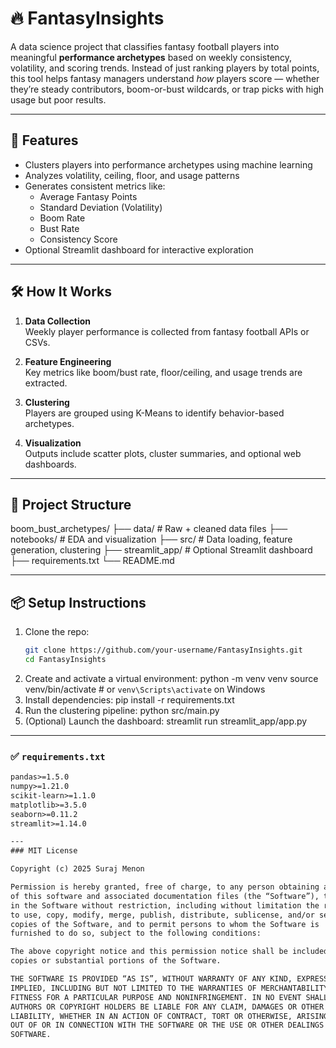 # 🔥 FantasyInsights

A data science project that classifies fantasy football players into meaningful **performance archetypes** based on weekly consistency, volatility, and scoring trends. Instead of just ranking players by total points, this tool helps fantasy managers understand *how* players score — whether they’re steady contributors, boom-or-bust wildcards, or trap picks with high usage but poor results.

---

## 🚀 Features

- Clusters players into performance archetypes using machine learning
- Analyzes volatility, ceiling, floor, and usage patterns
- Generates consistent metrics like:
  - Average Fantasy Points
  - Standard Deviation (Volatility)
  - Boom Rate
  - Bust Rate
  - Consistency Score
- Optional Streamlit dashboard for interactive exploration

---

## 🛠 How It Works

1. **Data Collection**  
   Weekly player performance is collected from fantasy football APIs or CSVs.

2. **Feature Engineering**  
   Key metrics like boom/bust rate, floor/ceiling, and usage trends are extracted.

3. **Clustering**  
   Players are grouped using K-Means to identify behavior-based archetypes.

4. **Visualization**  
   Outputs include scatter plots, cluster summaries, and optional web dashboards.

---

## 📁 Project Structure

boom_bust_archetypes/
├── data/ # Raw + cleaned data files
├── notebooks/ # EDA and visualization
├── src/ # Data loading, feature generation, clustering
├── streamlit_app/ # Optional Streamlit dashboard
├── requirements.txt
└── README.md

---

## 📦 Setup Instructions

1. Clone the repo:
   ```bash
   git clone https://github.com/your-username/FantasyInsights.git
   cd FantasyInsights
2. Create and activate a virtual environment:
    python -m venv venv
    source venv/bin/activate  # or `venv\Scripts\activate` on Windows
3. Install dependencies:
    pip install -r requirements.txt
4. Run the clustering pipeline:
    python src/main.py
5. (Optional) Launch the dashboard:
    streamlit run streamlit_app/app.py

---

### ✅ `requirements.txt`

```txt
pandas>=1.5.0
numpy>=1.21.0
scikit-learn>=1.1.0
matplotlib>=3.5.0
seaborn>=0.11.2
streamlit>=1.14.0

---
### MIT License

Copyright (c) 2025 Suraj Menon

Permission is hereby granted, free of charge, to any person obtaining a copy
of this software and associated documentation files (the “Software”), to deal
in the Software without restriction, including without limitation the rights
to use, copy, modify, merge, publish, distribute, sublicense, and/or sell
copies of the Software, and to permit persons to whom the Software is
furnished to do so, subject to the following conditions:

The above copyright notice and this permission notice shall be included in all
copies or substantial portions of the Software.

THE SOFTWARE IS PROVIDED “AS IS”, WITHOUT WARRANTY OF ANY KIND, EXPRESS OR
IMPLIED, INCLUDING BUT NOT LIMITED TO THE WARRANTIES OF MERCHANTABILITY,
FITNESS FOR A PARTICULAR PURPOSE AND NONINFRINGEMENT. IN NO EVENT SHALL THE
AUTHORS OR COPYRIGHT HOLDERS BE LIABLE FOR ANY CLAIM, DAMAGES OR OTHER
LIABILITY, WHETHER IN AN ACTION OF CONTRACT, TORT OR OTHERWISE, ARISING FROM,
OUT OF OR IN CONNECTION WITH THE SOFTWARE OR THE USE OR OTHER DEALINGS IN THE
SOFTWARE.
